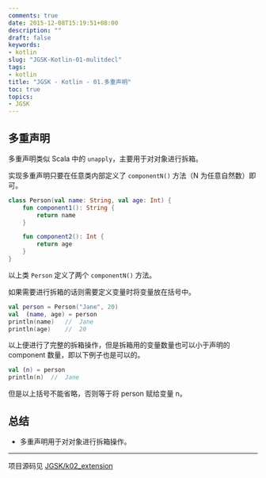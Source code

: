 ```yaml
---
comments: true
date: 2015-12-08T15:19:51+08:00
description: ""
draft: false
keywords:
- kotlin
slug: "JGSK-Kotlin-01-mulitdecl"
tags:
- kotlin
title: "JGSK - Kotlin - 01.多重声明"
toc: true
topics:
- JGSK
---
```


## 多重声明

多重声明类似 Scala 中的 `unapply`，主要用于对对象进行拆箱。

实现多重声明只要在任意类内部定义了 `componentN()` 方法（N 为任意自然数）即可。

<!--more-->

```kotlin
class Person(val name: String, val age: Int) {
    fun component1(): String {
        return name
    }

    fun component2(): Int {
        return age
    }
}
```

以上类 `Person` 定义了两个 `componentN()` 方法。

如果需要进行拆箱的话则需要定义变量时将变量放在括号中。

```kotlin
val person = Person("Jane", 20)
val  (name, age) = person
println(name)   //  Jane
println(age)    //  20
```

以上便进行了完整的拆箱操作，但是拆箱用的变量数量也可以小于声明的 component 数量，即以下例子也是可以的。

```kotlin
val (n) = person
println(n)  //  Jane
```

但是以上括号不能省略，否则等于将 person 赋给变量 n。

## 总结

- 多重声明用于对对象进行拆箱操作。

---

项目源码见 [JGSK/k02_extension](https://github.com/SidneyXu/JGSK)
